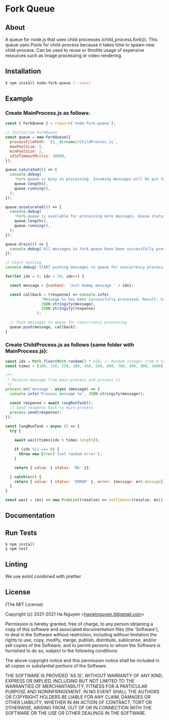# Fork Queue

## About

  A queue for node.js that uses child processes (child_process.fork()). This queue uses Pools for child-process because it takes time to spawn new child-process. Can be used to reuse or throttle usage of expensive resources such as image processing or video rendering.

## Installation

```sh
$ npm install node-fork-queue [--save]
```


## Example

### Create MainProcess.js as follows:

```js
const { ForkQueue } = require('node-fork-queue');

// Initialize ForkQueue
const queue = new ForkQueue({
  processFilePath: `${__dirname}/ChildProcess.js`,
  maxPoolSize: 5,
  minPoolSize: 2,
  idleTimeoutMillis: 30000,
});

queue.saturated(() => {
  console.debug(
    'Fork.queue is busy in processing. Incoming messages will be put to queue. Queue status [waiting: %s, running: %s]',
    queue.length(),
    queue.running(),
  );
});

queue.unsaturated(() => {
  console.debug(
    'Fork.queue is available for processing more messages. Queue status [waiting: %s, running: %s]',
    queue.length(),
    queue.running(),
  );
});

queue.drain(() => {
  console.debug('All messages in fork.queue have been successfully processed. Waiting for new message...');
});

// Start testing
console.debug('START pushing messages to queue for concurrency processing')

for(let idx = 0; idx < 10; idx++) {

  const message = {content: 'Just dummy message ' + idx};

  const callback = (response) => console.info(
                'Message %s has been successfully processed. Result: %s',
                JSON.stringify(message),
                JSON.stringify(response)
              );

  // Push messages to queue for concurrency processing  
  queue.push(message, callback);
}
```

### Create ChildProcess.js as follows (same folder with MainProcess.js):
```js
const idx = Math.floor(Math.random() * 51); // Random integer from 0 to 50
const times = [100, 150, 250, 300, 450, 500, 600, 700, 800, 900, 1000];

/**
 * Receive message from main-process and process it
 */
process.on('message', async (message) => {
  console.info('Process message %s', JSON.stringify(message));

  const response = await longRunTask();
  // Send response back to main-process
  process.send(response);
});

const longRunTask = async () => {
  try {
    
    await wait(times[idx % times.length]);

    if (idx %12 === 0) {
      throw new Error('Just random error');
    }

    return { value: { status: 'OK' }};

  } catch(err) {
    return { value: { status: 'ERROR' }, error: {message: err.message}};
  }
}

const wait = (ms) => new Promise((resolve) => setTimeout(resolve, ms));
```

## Documentation

## Run Tests

    $ npm install
    $ npm test

## Linting

We use eslint combined with prettier


## License

(The MIT License)

Copyright (c) 2021-2021 Ha Nguyen &lt;havietnguyen.it@gmail.com&gt;

Permission is hereby granted, free of charge, to any person obtaining
a copy of this software and associated documentation files (the
'Software'), to deal in the Software without restriction, including
without limitation the rights to use, copy, modify, merge, publish,
distribute, sublicense, and/or sell copies of the Software, and to
permit persons to whom the Software is furnished to do so, subject to
the following conditions:

The above copyright notice and this permission notice shall be
included in all copies or substantial portions of the Software.

THE SOFTWARE IS PROVIDED 'AS IS', WITHOUT WARRANTY OF ANY KIND,
EXPRESS OR IMPLIED, INCLUDING BUT NOT LIMITED TO THE WARRANTIES OF
MERCHANTABILITY, FITNESS FOR A PARTICULAR PURPOSE AND NONINFRINGEMENT.
IN NO EVENT SHALL THE AUTHORS OR COPYRIGHT HOLDERS BE LIABLE FOR ANY
CLAIM, DAMAGES OR OTHER LIABILITY, WHETHER IN AN ACTION OF CONTRACT,
TORT OR OTHERWISE, ARISING FROM, OUT OF OR IN CONNECTION WITH THE
SOFTWARE OR THE USE OR OTHER DEALINGS IN THE SOFTWARE.
